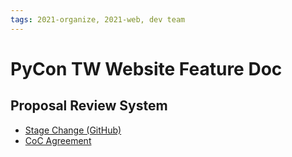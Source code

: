 ```yaml
---
tags: 2021-organize, 2021-web, dev team
---
```


# PyCon TW Website Feature Doc

## Proposal Review System 

- [Stage Change (GitHub)](https://github.com/pycontw/pycon.tw/blob/master/src/reviews/README.md)
- [CoC Agreement](/wBnsGov4TtaluIlrtayeOw)